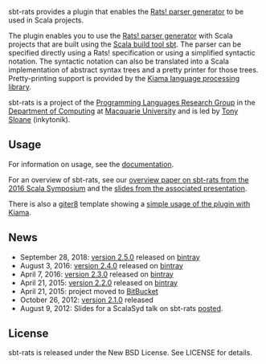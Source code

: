 sbt-rats provides a plugin that enables the [Rats! parser generator](https://cs.nyu.edu/rgrimm/xtc/rats.html) to be used in Scala projects.

The plugin enables you to use the [Rats! parser generator](https://cs.nyu.edu/rgrimm/xtc/rats.html) with Scala projects that are built using the [Scala build tool sbt](https://www.scala-sbt.org). The parser can be specified directly using a Rats! specification or using a simplified syntactic notation. The syntactic notation can also be translated into a Scala implementation of abstract syntax trees and a pretty printer for those trees. Pretty-printing support is provided by the [Kiama language processing library](https://bitbucket.org/inkytonik/kiama).

sbt-rats is a project of the [Programming Languages Research Group](https://wiki.mq.edu.au/display/plrg/Welcome) in the [Department of Computing](http://www.comp.mq.edu.au/) at [Macquarie University](http://www.mq.edu.au) and is led by [Tony Sloane](https://bitbucket.org/inkytonik) (inkytonik).

## Usage

For information on usage, see the [documentation](https://bitbucket.org/inkytonik/sbt-rats/src/master/wiki/usage.md).

For an overview of sbt-rats, see our [overview paper on sbt-rats from the 2016 Scala Symposium](https://dl.acm.org/authorize?N27522) and the [slides from the associated presentation](https://speakerdeck.com/inkytonik/the-sbt-rats-parser-generator-plugin-for-scala).

There is also a [giter8](http://github.com/n8han/giter8#readme) template showing a [simple usage of the plugin with Kiama](https://github.com/inkytonik/kiama-rats.g8).

## News

* September 28, 2018: [version 2.5.0](https://bitbucket.org/inkytonik/sbt-rats/src/master/notes/2.5.0.markdown) released on [bintray](https://bintray.com/inkytonik/sbt-plugins/sbt-rats/view)
* August 3, 2016: [version 2.4.0](https://bitbucket.org/inkytonik/sbt-rats/src/master/notes/2.4.0.markdown) released on [bintray](https://bintray.com/inkytonik/sbt-plugins/sbt-rats/view)
* April 7, 2016: [version 2.3.0](https://bitbucket.org/inkytonik/sbt-rats/src/master/notes/2.3.0.markdown) released on [bintray](https://bintray.com/inkytonik/sbt-plugins/sbt-rats/view)
* April 21, 2015: [version 2.2.0](https://bitbucket.org/inkytonik/sbt-rats/src/master/notes/2.2.0.markdown) released on [bintray](https://bintray.com/inkytonik/sbt-plugins/sbt-rats/view)
* April 21, 2015: project moved to [BitBucket](https://bitbucket.org/inkytonik/sbt-rats)
* October 26, 2012: [version 2.1.0](https://bitbucket.org/inkytonik/sbt-rats/src/master/notes/2.1.0.markdown) released
* August 9, 2012: Slides for a ScalaSyd talk on sbt-rats [posted](https://speakerdeck.com/inkytonik/sbt-rats-packrat-parser-generation-for-scala).

## License

sbt-rats is released under the New BSD License.  See LICENSE for details.
